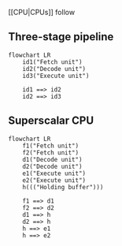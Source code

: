 [[CPU|CPUs]] follow 
## Three-stage pipeline
```mermaid
flowchart LR
	id1("Fetch unit")
	id2("Decode unit")
	id3("Execute unit")
	
	id1 ==> id2
	id2 ==> id3
```
## Superscalar CPU
```mermaid
flowchart LR
	f1("Fetch unit")
	f2("Fetch unit")
	d1("Decode unit")
	d2("Decode unit")
	e1("Execute unit")
	e2("Execute unit")
	h((("Holding buffer")))
	
	f1 ==> d1
	f2 ==> d2
	d1 ==> h
	d2 ==> h
	h ==> e1
	h ==> e2
```
